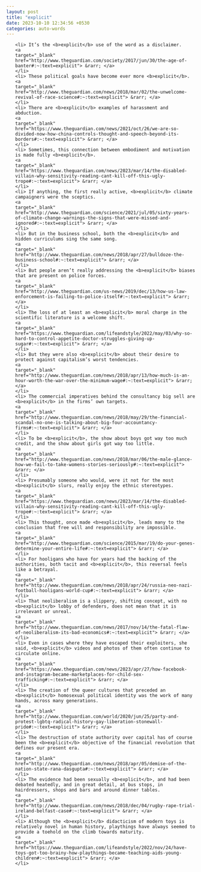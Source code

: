 ```yaml
---
layout: post
title: "explicit"
date: 2023-10-10 12:34:56 +0530
categories: auto-words
---
```

<ol>

    <li> It’s the <b>explicit</b> use of the word as a disclaimer.
    <a 
    target="_blank" 
    href="http://www.theguardian.com/society/2017/jun/30/the-age-of-banter#:~:text=explicit"> &rarr; </a>
    </li>
    <li> These political goals have become ever more <b>explicit</b>.
    <a 
    target="_blank" 
    href="http://www.theguardian.com/news/2018/mar/02/the-unwelcome-revival-of-race-science#:~:text=explicit"> &rarr; </a>
    </li>
    <li> There are <b>explicit</b> examples of harassment and abduction.
    <a 
    target="_blank" 
    href="https://www.theguardian.com/news/2021/oct/26/we-are-so-divided-now-how-china-controls-thought-and-speech-beyond-its-borders#:~:text=explicit"> &rarr; </a>
    </li>
    <li> Sometimes, this connection between embodiment and motivation is made fully <b>explicit</b>.
    <a 
    target="_blank" 
    href="https://www.theguardian.com/news/2023/mar/14/the-disabled-villain-why-sensitivity-reading-cant-kill-off-this-ugly-trope#:~:text=explicit"> &rarr; </a>
    </li>
    <li> If anything, the first really active, <b>explicit</b> climate campaigners were the sceptics.
    <a 
    target="_blank" 
    href="http://www.theguardian.com/science/2021/jul/05/sixty-years-of-climate-change-warnings-the-signs-that-were-missed-and-ignored#:~:text=explicit"> &rarr; </a>
    </li>
    <li> But in the business school, both the <b>explicit</b> and hidden curriculums sing the same song.
    <a 
    target="_blank" 
    href="http://www.theguardian.com/news/2018/apr/27/bulldoze-the-business-school#:~:text=explicit"> &rarr; </a>
    </li>
    <li> But people aren’t really addressing the <b>explicit</b> biases that are present on police forces.
    <a 
    target="_blank" 
    href="http://www.theguardian.com/us-news/2019/dec/13/how-us-law-enforcement-is-failing-to-police-itself#:~:text=explicit"> &rarr; </a>
    </li>
    <li> The loss of at least an <b>explicit</b> moral charge in the scientific literature is a welcome shift.
    <a 
    target="_blank" 
    href="https://www.theguardian.com/lifeandstyle/2022/may/03/why-so-hard-to-control-appetite-doctor-struggles-giving-up-sugar#:~:text=explicit"> &rarr; </a>
    </li>
    <li> But they were also <b>explicit</b> about their desire to protect against capitalism’s worst tendencies.
    <a 
    target="_blank" 
    href="http://www.theguardian.com/news/2018/apr/13/how-much-is-an-hour-worth-the-war-over-the-minimum-wage#:~:text=explicit"> &rarr; </a>
    </li>
    <li> The commercial imperatives behind the consultancy big sell are <b>explicit</b> in the firms’ own targets.
    <a 
    target="_blank" 
    href="http://www.theguardian.com/news/2018/may/29/the-financial-scandal-no-one-is-talking-about-big-four-accountancy-firms#:~:text=explicit"> &rarr; </a>
    </li>
    <li> To be <b>explicit</b>, the show about boys got way too much credit, and the show about girls got way too little.
    <a 
    target="_blank" 
    href="http://www.theguardian.com/news/2018/mar/06/the-male-glance-how-we-fail-to-take-womens-stories-seriously#:~:text=explicit"> &rarr; </a>
    </li>
    <li> Presumably someone who would, were it not for the most <b>explicit</b> slurs, really enjoy the ethnic stereotypes.
    <a 
    target="_blank" 
    href="https://www.theguardian.com/news/2023/mar/14/the-disabled-villain-why-sensitivity-reading-cant-kill-off-this-ugly-trope#:~:text=explicit"> &rarr; </a>
    </li>
    <li> This thought, once made <b>explicit</b>, leads many to the conclusion that free will and responsibility are impossible.
    <a 
    target="_blank" 
    href="http://www.theguardian.com/science/2015/mar/19/do-your-genes-determine-your-entire-life#:~:text=explicit"> &rarr; </a>
    </li>
    <li> For hooligans who have for years had the backing of the authorities, both tacit and <b>explicit</b>, this reversal feels like a betrayal.
    <a 
    target="_blank" 
    href="http://www.theguardian.com/news/2018/apr/24/russia-neo-nazi-football-hooligans-world-cup#:~:text=explicit"> &rarr; </a>
    </li>
    <li> That neoliberalism is a slippery, shifting concept, with no <b>explicit</b> lobby of defenders, does not mean that it is irrelevant or unreal.
    <a 
    target="_blank" 
    href="http://www.theguardian.com/news/2017/nov/14/the-fatal-flaw-of-neoliberalism-its-bad-economics#:~:text=explicit"> &rarr; </a>
    </li>
    <li> Even in cases where they have escaped their exploiters, she said, <b>explicit</b> videos and photos of them often continue to circulate online.
    <a 
    target="_blank" 
    href="https://www.theguardian.com/news/2023/apr/27/how-facebook-and-instagram-became-marketplaces-for-child-sex-trafficking#:~:text=explicit"> &rarr; </a>
    </li>
    <li> The creation of the queer cultures that preceded an <b>explicit</b> homosexual political identity was the work of many hands, across many generations.
    <a 
    target="_blank" 
    href="http://www.theguardian.com/world/2020/jun/25/party-and-protest-lgbtq-radical-history-gay-liberation-stonewall-pride#:~:text=explicit"> &rarr; </a>
    </li>
    <li> The destruction of state authority over capital has of course been the <b>explicit</b> objective of the financial revolution that defines our present era.
    <a 
    target="_blank" 
    href="http://www.theguardian.com/news/2018/apr/05/demise-of-the-nation-state-rana-dasgupta#:~:text=explicit"> &rarr; </a>
    </li>
    <li> The evidence had been sexually <b>explicit</b>, and had been debated heatedly, and in great detail, at bus stops, in hairdressers, shops and bars and around dinner tables.
    <a 
    target="_blank" 
    href="http://www.theguardian.com/news/2018/dec/04/rugby-rape-trial-ireland-belfast-case#:~:text=explicit"> &rarr; </a>
    </li>
    <li> Although the <b>explicit</b> didacticism of modern toys is relatively novel in human history, playthings have always seemed to provide a toehold on the climb towards maturity.
    <a 
    target="_blank" 
    href="https://www.theguardian.com/lifeandstyle/2022/nov/24/have-toys-got-too-brainy-how-playthings-became-teaching-aids-young-children#:~:text=explicit"> &rarr; </a>
    </li>